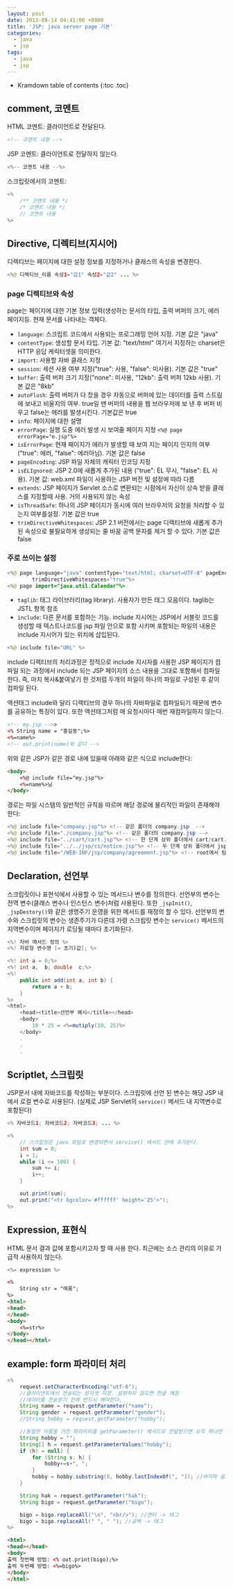 ```yaml
---
layout: post
date: 2013-08-14 04:41:00 +0900
title: 'JSP: java server page 기본'
categories:
  - java
  - jsp
tags:
  - java
  - jsp
---
```


* Kramdown table of contents
{:toc .toc}

## comment, 코멘트

HTML 코멘트: 클라이언트로 전달된다.

```html
<!-- 코멘트 내용 -->
```

JSP 코멘트: 클라이언트로 전달하지 않는다.

```java
<%-- 코멘트 내용 --%>
```

스크립릿에서의 코멘트:

```java
<%
    /** 코멘트 내용 */
    /* 코멘트 내용 */
    // 코멘트 내용
%>
```

## Directive, 디렉티브(지시어)

디렉티브는 페이지에 대한 설정 정보를 지정하거나 클래스의 속성을 변경한다.

```java
<%@ 디렉티브_이름 속성1="값1" 속성2="값2" ... %>
```

### page 디렉티브와 속성

page는 페이지에 대한 기본 정보 입력(생성하는 문서의 타입, 출력 버퍼의 크기, 에러 페이지등. 현재 문서를 나타내는 객체다.

- `language`: 스크립트 코드에서 사용되는 프로그래밍 언어 지정. 기본 값은 "java"
- `contentType`: 생성할 문서 타입. 기본 값: "text/html" 여기서 지정하는 charset은 HTTP 응답 케릭터셋을 의미한다.
- `import`: 사용할 자바 클래스 지정
- `session`: 세션 사용 여부 지정("true": 사용, "false": 미사용). 기본 값은 "true"
- `buffer`: 출력 버퍼 크기 지정("none": 미사용, "12kb": 출력 버퍼 12kb 사용). 기본 값은 "8kb"
- `autoFlush`: 출력 버퍼가 다 찼을 경우 자동으로 버퍼에 있는 데이터를 출력 스트림에 보내고 비울지의 여부. true일 땐 버퍼의 내용을 웹 브라우저에 보 낸 후 버퍼 비우고 false는 에러를 발생시킨다. 기본값은 true
- `info`: 페이지에 대한 설명
- `errorPage`: 실행 도중 에러 발생 시 보여줄 페이지 지정 `<%@ page errorPage="e.jsp"%>`
- `isErrorPage`: 현재 패이지가 에러가 발생할 때 보여 지는 페이지 인지의 여부("true": 에러, "false": 에러아님). 기본 값은 false
- `pageEncoding`: JSP 파일 자체의 캐릭터 인코딩 지정
- `isELIgnored`: JSP 2.0에 새롭게 추가된 내용 ("true": EL 무시, "false": EL 사용). 기본 값: web.xml 파일이 사용하는 JSP 버전 및 설정에 따라 다름
- `extends`: JSP 페이지가 Servlet 소스로 변환되는 시점에서 자신이 상속 받을 클래스를 지정할때 사용. 거의 사용되지 않는 속성
- `isThreadSafe`: 하나의 JSP 페이지가 동시에 여러 브라우저의 요청을 처리할 수 있는지 여부를설정. 기본 값은 true
- `trimDirectiveWhitespaces`: JSP 2.1 버전에서는 page 디렉티브에 새롭게 추가된 속성으로 불필요하게 생성되는 줄 바꿈 공백 문자를 제거 할 수 있다. 기본 값은 false

### 주로 쓰이는 설정

```java
<%@ page language="java" contentType="text/html; charset=UTF-8" pageEncoding="UTF-8"
        trimDirectiveWhitespaces="true"%>
<%@ page import="java.util.Calendar"%>
```

- `taglib`: 태그 라이브러리(tag library). 사용자가 만든 태그 모음이다. taglib는 JSTL 항목 참조
- `include`: 다른 문서를 포함하는 기능. include 지시어는 JSP에서 서블릿 코드를 생성할 때 텍스트나코드를 jsp 파일 안으로 포함 시키며 포함되는 파일의 내용은 include 지시어가 있는 위치에 삽입된다.

```java
<%@ include file="URL" %>
```

include 디렉티브의 처리과정은 정적으로 include 지시자를 사용한 JSP 페이지가 컴파일 되는 과정에서 include 되는 JSP 페이지의 소스 내용을 그대로 포함해서 컴파일 한다. 즉, 마치 복사&붙여넣기 한 것처럼 두개의 파일이 하나의 파일로 구성된 후 같이 컴파일 된다.

액션태그 include와 달리 디렉티브의 경우 하나의 자바파일로 컴파일되기 때문에 변수를 공유하는 특징이 있다. 또한 액션태그처럼 매 요청시마다 매번 재컴파일하지 않는다.

```html
<!-- my.jsp -->>
<% String name = "홍길동";%>
<%=name%>
<!-- out.print(name)와 같다 -->
```

위와 같은 JSP가 같은 경로 내에 있을때 아래와 같은 식으로 include한다:

```html
<body>
    <%@ include file="my.jsp"%>
    <%=name%>님
</body>
```

경로는 파일 시스템의 일반적인 규칙을 따르며 해당 경로에 물리적인 파일이 존재해야 한다:

```java
<%@ include file="company.jsp"%> <!-- 같은 폴더의 company.jsp  -->
<%@ include file="./company.jsp"%> <!-- 같은 폴더의 company.jsp -->
<%@ include file="../cart/cart.jsp"%> <!-- 한 단계 상위 폴더에서 cart/cart.jsp 탐색 -->
<%@ include file="../../jsp/cs/notice.jsp"%> <!-- 두 단계 상위 폴더에서 jsp/cs/notice.jsp 탐색 -->
<%@ include file="/WEB-INF/jsp/company/agreement.jsp"%> <!-- root에서 탐색한다. ex) WebContent -->
```

## Declaration, 선언부

스크립릿이나 표현식에서 사용할 수 있는 메서드나 변수를 정의한다. 선언부의 변수는 전역 변수(클래스 변수나 인스턴스 변수)처럼 사용된다. 또한 `_jspInit()`, `_jspDestory()`와 같은 생명주기 운영을 위한 메서드를 재정의 할 수 있다. 선언부의 변수와 스크립릿의 변수는 생존주기가 다른데 가령 스크립릿 변수는 `service()` 메서드의 지역변수이며 페이지가 로딩될 때마다 초기화된다.

```java
<%! 자바 메서드 정의 %>
<%! 자료형 변수명 [= 초기)값]; %>
```

```java
<%! int a = 0;%>
<%! int a,  b; double  c;%>
<%!
    public int add(int a, int b) {
        return a + b;
    }
%>
<html>
    <head><title>선언부 예시</title></head>
    <body>
        10 * 25 = <%=mutiply(10, 25)%>
    </body>
    .
    .
    .
```

## Scriptlet, 스크립릿

JSP문서 내에 자바코드를 작성하는 부분이다. 스크립릿에 선언 된 변수는 해당 JSP 내에서 로컬 변수로 사용된다. (실제로 JSP Servlet의 `service()` 메서드 내 지역변수로 포함된다)

```java
<% 자바코드1; 자바코드2; 자바코드3; ... %>
```

```java
<%
    // 스크립릿은 java 파일로 변경되면서 service() 메서드 안에 추가된다.
    int sum = 0;
    i = 1;
    while (i <= 100) {
        sum += i;
        i++;
    }

    out.print(sum);
    out.print("<tr bgcolor='#ffffff' height='25'>");
%>
```

## Expression, 표현식

HTML 문서 결과 값에 포함시키고자 할 때 사용 한다. 최근에는 소스 관리의 이유로 가급적 사용하지 않는다.

```java
<%= expression %>
```

```html
<%
    String str = "메롱";
%>
<html>
<head>
</head>
<body>
    <%=str%>
</body>
</head></html>
```

## example: form 파라미터 처리

```java
<%
    request.setCharacterEncoding("utf-8");
    //클라이언트에서 전송되는 문자셋 지정. 설정하지 않으면 한글 깨짐
    //데이터를 전송받기 전에 반드시 해야한다.
    String name = request.getParameter("name");
    String gender = request.getParameter("gender");
    //String hobby = request.getParameter("hobby");

    //동일한 이름을 가진 파라미터를 getParameter() 메서드로 전달받으면 오직 하나만 받을 수 있다.
    String hobby = "";
    String[] h = request.getParameterValues("hobby");
    if (h! = null) {
        for (String s: h) {
            hobby+=s+", ";
        }
        hobby = hobby.substring(0, hobby.lastIndexOf(", ")); //마지막 쉼표 제거
    }

    String hak = request.getParameter("hak");
    String bigo = request.getParameter("bigo");

    bigo = bigo.replaceAll("\n", "<br/>"); //엔터 -> 태그
    bigo = bigo.replaceAll(" ", " "); //공백 -> 태그
%>
```

```html
<html>
<head></head>
<body>
출력 첫번째 방법: <% out.print(bigo);%>
출력 두번째 방법: <%=bigo%>
</body>
</html>
```
